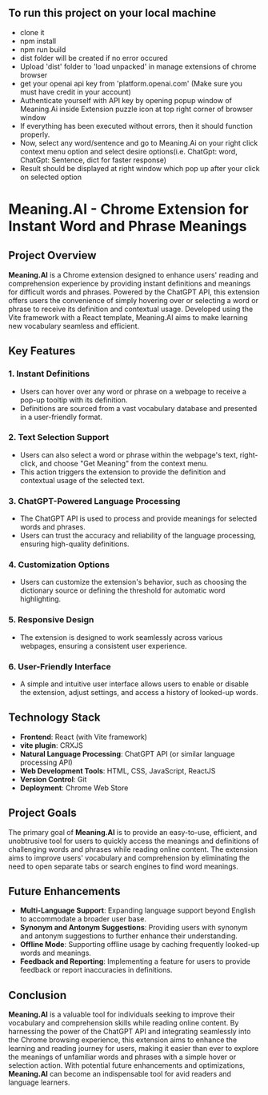 ## To run this project on your local machine
- clone it
- npm install
- npm run build
- dist folder will be created if no error occured
- Upload 'dist' folder to 'load unpacked' in manage extensions of chrome browser
- get your openai api key from 'platform.openai.com' (Make sure you must have credit in your account)
- Authenticate yourself with API key by opening popup window of Meaning.Ai inside Extension puzzle icon at top right corner of browser window
- If everything has been executed without errors, then it should function properly.
- Now, select any word/sentence and go to Meaning.Ai on your right click context menu option and select desire options(i.e. ChatGpt: word, ChatGpt: Sentence, dict for faster response)
- Result should be displayed at right window which pop up after your click on selected option

# Meaning.AI - Chrome Extension for Instant Word and Phrase Meanings

## Project Overview

**Meaning.AI** is a Chrome extension designed to enhance users' reading and comprehension experience by providing instant definitions and meanings for difficult words and phrases. Powered by the ChatGPT API, this extension offers users the convenience of simply hovering over or selecting a word or phrase to receive its definition and contextual usage. Developed using the Vite framework with a React template, Meaning.AI aims to make learning new vocabulary seamless and efficient.

## Key Features

### 1. Instant Definitions
- Users can hover over any word or phrase on a webpage to receive a pop-up tooltip with its definition.
- Definitions are sourced from a vast vocabulary database and presented in a user-friendly format.

### 2. Text Selection Support
- Users can also select a word or phrase within the webpage's text, right-click, and choose "Get Meaning" from the context menu.
- This action triggers the extension to provide the definition and contextual usage of the selected text.

### 3. ChatGPT-Powered Language Processing
- The ChatGPT API is used to process and provide meanings for selected words and phrases.
- Users can trust the accuracy and reliability of the language processing, ensuring high-quality definitions.

### 4. Customization Options
- Users can customize the extension's behavior, such as choosing the dictionary source or defining the threshold for automatic word highlighting.

### 5. Responsive Design
- The extension is designed to work seamlessly across various webpages, ensuring a consistent user experience.

### 6. User-Friendly Interface
- A simple and intuitive user interface allows users to enable or disable the extension, adjust settings, and access a history of looked-up words.

## Technology Stack

- **Frontend**: React (with Vite framework)
- **vite plugin**: CRXJS
- **Natural Language Processing**: ChatGPT API (or similar language processing API)
- **Web Development Tools**: HTML, CSS, JavaScript, ReactJS
- **Version Control**: Git
- **Deployment**: Chrome Web Store

## Project Goals

The primary goal of **Meaning.AI** is to provide an easy-to-use, efficient, and unobtrusive tool for users to quickly access the meanings and definitions of challenging words and phrases while reading online content. The extension aims to improve users' vocabulary and comprehension by eliminating the need to open separate tabs or search engines to find word meanings.

## Future Enhancements

- **Multi-Language Support**: Expanding language support beyond English to accommodate a broader user base.
- **Synonym and Antonym Suggestions**: Providing users with synonym and antonym suggestions to further enhance their understanding.
- **Offline Mode**: Supporting offline usage by caching frequently looked-up words and meanings.
- **Feedback and Reporting**: Implementing a feature for users to provide feedback or report inaccuracies in definitions.

## Conclusion

**Meaning.AI** is a valuable tool for individuals seeking to improve their vocabulary and comprehension skills while reading online content. By harnessing the power of the ChatGPT API and integrating seamlessly into the Chrome browsing experience, this extension aims to enhance the learning and reading journey for users, making it easier than ever to explore the meanings of unfamiliar words and phrases with a simple hover or selection action. With potential future enhancements and optimizations, **Meaning.AI** can become an indispensable tool for avid readers and language learners.
